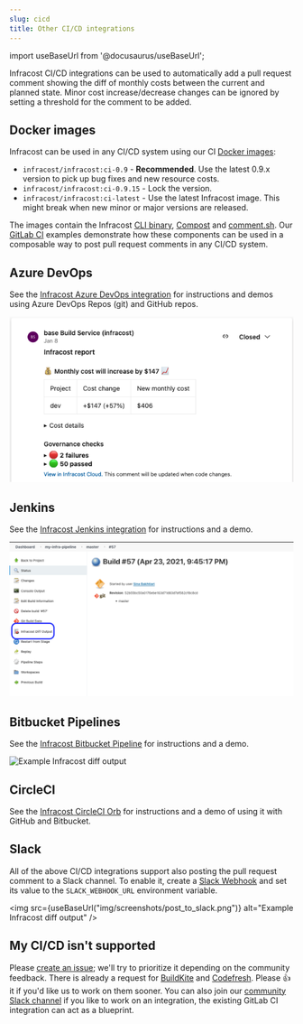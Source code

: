 ```yaml
---
slug: cicd
title: Other CI/CD integrations
---
```


import useBaseUrl from '@docusaurus/useBaseUrl';

Infracost CI/CD integrations can be used to automatically add a pull request comment showing the diff of monthly costs between the current and planned state. Minor cost increase/decrease changes can be ignored by setting a threshold for the comment to be added.

## Docker images

Infracost can be used in any CI/CD system using our CI [Docker images](https://hub.docker.com/r/infracost/infracost/tags):
- `infracost/infracost:ci-0.9` - **Recommended**. Use the latest 0.9.x version to pick up bug fixes and new resource costs.
- `infracost/infracost:ci-0.9.15` - Lock the version.
- `infracost/infracost:ci-latest` - Use the latest Infracost image. This might break when new minor or major versions are released.

The images contain the Infracost [CLI binary](https://github.com/infracost/infracost), [Compost](https://github.com/infracost/compost) and [comment.sh](https://github.com/infracost/infracost/blob/master/scripts/ci/comment.sh). Our [GitLab CI](https://gitlab.com/infracost/infracost-gitlab-ci) examples demonstrate how these components can be used in a composable way to post pull request comments in any CI/CD system.

## Azure DevOps

See the [Infracost Azure DevOps integration](https://github.com/infracost/infracost-azure-devops/) for instructions and demos using Azure DevOps Repos (git) and GitHub repos.

<img src="https://raw.githubusercontent.com/infracost/infracost-azure-devops/master/screenshot.png" width="700px" alt="Example Infracost diff output" />

## Jenkins

See the [Infracost Jenkins integration](https://github.com/infracost/infracost-jenkins/) for instructions and a demo.

<img src="https://raw.githubusercontent.com/infracost/infracost-jenkins/master/screenshot.png" width="550px" alt="Example Infracost diff output" />

## Bitbucket Pipelines

See the [Infracost Bitbucket Pipeline](https://bitbucket.org/infracost/infracost-bitbucket-pipeline) for instructions and a demo.

<img src="https://bitbucket.org/infracost/infracost-bitbucket-pipeline/raw/f90fbe9e8e93bd830575e24398c75255ba711c17/screenshot.png" width="550px" alt="Example Infracost diff output" />

## CircleCI

See the [Infracost CircleCI Orb](https://github.com/infracost/infracost-orb) for instructions and a demo of using it with GitHub and Bitbucket.

## Slack

All of the above CI/CD integrations support also posting the pull request comment to a Slack channel. To enable it, create a [Slack Webhook](https://slack.com/intl/en-tr/help/articles/115005265063-Incoming-webhooks-for-Slack) and set its value to the `SLACK_WEBHOOK_URL` environment variable.

<img src={useBaseUrl("img/screenshots/post_to_slack.png")} alt="Example Infracost diff output" />

## My CI/CD isn't supported

Please [create an issue](https://github.com/infracost/infracost/issues/new/choose); we'll try to prioritize it depending on the community feedback. There is already a request for [BuildKite](https://github.com/infracost/infracost/issues/499) and [Codefresh](https://github.com/infracost/infracost/issues/975). Please 👍 it if you'd like us to work on them sooner. You can also join our [community Slack channel](https://www.infracost.io/community-chat) if you like to work on an integration, the existing GitLab CI integration can act as a blueprint.
